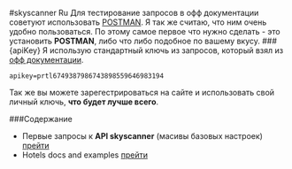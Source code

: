 #skyscanner Ru
Для тестирование запросов в офф документации советуют использовать [POSTMAN](https://chrome.google.com/webstore/detail/postman/fhbjgbiflinjbdggehcddcbncdddomop).
Я так же считаю, что ним очень удобно пользоваться. По этому самое первое что нужно сделать - это установить **POSTMAN**, либо что либо подобное по вашему вкусу.
###{apiKey}
Я использую стандартный ключь из запросов, который взял из [офф документации](https://skyscanner.github.io/slate/).
```
apikey=prtl6749387986743898559646983194
```
Так же вы можете зарегестрироваться на сайте и использовать свой  личный ключь, **что будет лучше всего**.

###Содержание

* Первые запросы к **API skyscanner** (масивы базовых настроек) [прейти](https://github.com/tolyaganzin/skyscanner-RU/blob/master/base.md)
* Hotels docs and examples [прейти](https://github.com/tolyaganzin/skyscanner-RU/blob/master/hotels.md)
